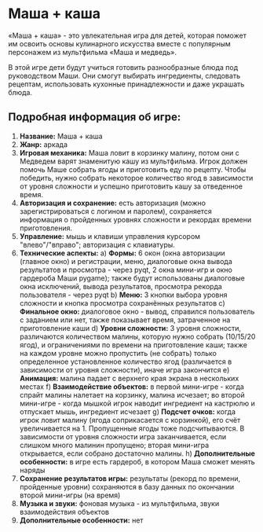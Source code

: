 # Маша + каша
«Маша + каша» - это увлекательная игра для детей, которая поможет им освоить основы кулинарного искусства вместе с популярным персонажем из мультфильма «Маша и медведь».

В этой игре дети будут учиться готовить разнообразные блюда под руководством Маши. Они смогут выбирать ингредиенты, следовать рецептам, использовать кухонные принадлежности и даже украшать блюда.

## Подробная информация об игре:
1. **Название:** Маша + каша
2. **Жанр:** аркада
3. **Игровая механика:** Маша ловит в корзинку малину, потом они с Медведем варят знаменитую кашу из мультфильма. Игрок должен помочь Маше собрать ягоды и приготовить еду по рецепту. Чтобы победить, нужно собрать некоторое количество ягод в зависимости от уровня сложности и успешно приготовить кашу за отведенное время.
4. **Авторизация и сохранение:** есть авторизация (можно зарегистрироваться с логином и паролем), сохраняется информация о пройденных уровнях сложности и рекордах времени приготовления.
5. **Управление:** мышь и клавиши управления курсором "влево"/"вправо"; авторизация с клавиатуры.
6. **Технические аспекты:**
a) **Формы:** 6 окон (окна авторизации (главное окно) и регистрации, меню, диалоговые окна вывода результатов и просмотра - через pyqt, 2 окна мини-игр и окно гардероба Маши pygame); также будут использованы диалоговые окна исключений, вывода результатов, просмотра рекорда пользователя - через pyqt
b) **Меню:** 3 кнопки выбора уровня сложности и кнопка просмотра сохранённых результатов
c) **Финальное окно:** диалоговое окно - вывод, справился пользователь с заданием или нет, также показывает время, затраченное на приготовление каши
d) **Уровни сложности:** 3 уровня сложности, различаются количеством малины, которую нужно собрать (10/15/20 ягод), и ограничениями по времени на приготовление каши; также на каждом уровне можно пропустить (не собрать) только определенное установленное количество ягод (различается в зависимости от уровня сложности), иначе игра закончится
e) **Анимация:** малина падает с верхнего края экрана в нескольких местах
f) **Взаимодействие объектов:** в первой мини-игре - когда спрайт малины налетает на корзинку, малина исчезает; во второй мини-игре - когда мышкой игрок наводит ингредиент на кастрюлю и отпускает мышь, ингредиент исчезает
g) **Подсчет очков:** когда игрок ловит малину (ягода соприкасается с корзинкой), его счёт увеличивается на 1. Пропущенные ягоды тоже подсчитываются. В зависимости от уровня сложности игра заканчивается, если слишком много малинин пропущено; вторая мини-игра открывается, если собрано достаточно малины.
h) **Дополнительные особенности:** в игре есть гардероб, в котором Маша сможет менять наряды
7. **Сохранение результатов игры:** результаты (рекорд по времени, пройденные уровни) сохраняются в базу данных по окончании второй мини-игры (на время)
8. **Музыка и звуки:** фоновая музыка - из мультфильма, звуки взаимодействия объектов
9. **Дополнительные особенности:** нет
